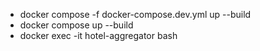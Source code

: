 * docker compose -f docker-compose.dev.yml up --build
* docker compose up --build
* docker exec -it hotel-aggregator bash